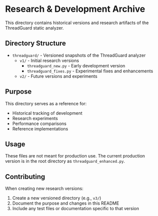 # Research & Development Archive

This directory contains historical versions and research artifacts of the ThreadGuard static analyzer.

## Directory Structure

- `threadguard/` - Versioned snapshots of the ThreadGuard analyzer
  - `v1/` - Initial research versions
    - `threadguard_new.py` - Early development version
    - `threadguard_fixes.py` - Experimental fixes and enhancements
  - `v2/` - Future versions and experiments

## Purpose

This directory serves as a reference for:
- Historical tracking of development
- Research experiments
- Performance comparisons
- Reference implementations

## Usage

These files are not meant for production use. The current production version is in the root directory as `threadguard_enhanced.py`.

## Contributing

When creating new research versions:
1. Create a new versioned directory (e.g., `v3/`)
2. Document the purpose and changes in this README
3. Include any test files or documentation specific to that version

